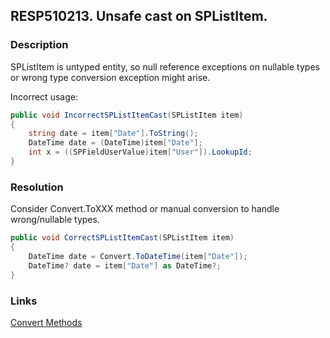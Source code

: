 ## RESP510213. Unsafe cast on SPListItem. 

### Description
SPListItem is untyped entity, so null reference exceptions on nullable types or wrong type conversion exception might arise.

Incorrect usage:
```cs
public void IncorrectSPListItemCast(SPListItem item)
{
    string date = item["Date"].ToString();
    DateTime date = (DateTime)item["Date"];
    int x = ((SPFieldUserValue)item["User"]).LookupId;
}
```

### Resolution
Consider Convert.ToXXX method or manual conversion to handle wrong/nullable types.
```cs
public void CorrectSPListItemCast(SPListItem item)
{
    DateTime date = Convert.ToDateTime(item["Date"]);
    DateTime? date = item["Date"] as DateTime?;
}
```

### Links
[Convert Methods](https://msdn.microsoft.com/en-us/library/system.convert_methods(v=vs.110).aspx)